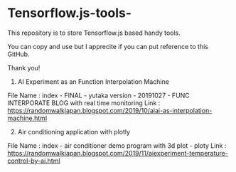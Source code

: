 # Tensorflow.js-tools-

This repository is to store Tensorflow.js based handy tools. 

You can copy and use but I apprecite if you can put reference to this GitHub.

Thank you! 

1. AI Experiment as an Function Interpolation Machine

File Name : index - FINAL - yutaka version - 20191027 - FUNC INTERPORATE BLOG  with real time monitoring
Link : https://randomwalkjapan.blogspot.com/2019/10/aiai-as-interpolation-machine.html


2. Air conditioning application with plotly

File Name : index - air conditioner demo program with 3d plot -  ploty
Link : https://randomwalkjapan.blogspot.com/2019/11/aiexperiment-temperature-control-by-ai.html
